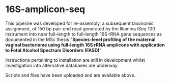 # 16S-amplicon-seq

This pipeline was developed for re-assembly, a subsequent taxonomic assignment, of 150 bp pair-end read generated by the Illumina iSeq 100 instrument into near full-length to full-length 16S rRNA gene sequences as documented in the MSc thesis "**Species-level profiling of the maternal vaginal bacteriome using full-length 16S rRNA amplicons with application to Fetal Alcohol Spectrum Disorders (FASD)**"

Instructions pertaining to installation are still in development whilst investigation into alternative databases are underway.

Scripts and files have been uploaded and are available above.
